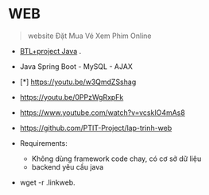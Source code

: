 # WEB
> website Đặt Mua Vé Xem Phim Online
  * [BTL+project Java](https://www.youtube.com/watch?v=WKL0jsNrFzY&list=PL8JRkLx_73-KoDilxKX-DT5it1xlhj5f-) .
  *  Java Spring Boot - MySQL - AJAX
  * [*] https://youtu.be/w3QmdZSshag
  * https://youtu.be/0PPzWgRxpFk
  * https://www.youtube.com/watch?v=vcskIO4mAs8

  * https://github.com/PTIT-Project/lap-trinh-web

- Requirements:
  * Không dùng framework code chay, có cơ sở dữ liệu
  * backend yêu cầu java

- wget -r .linkweb.
